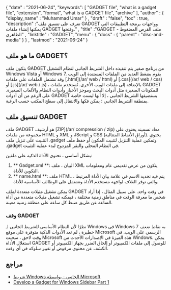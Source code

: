 {
  "date" : "2021-06-24",
  "keywords": [ "GADGET file", "what is a gadget file", "extension", "format", "what is a GADGET file", "archive" ],
  "author" : {
    "display_name" : "Muhammad Umar"
} ,
  "draft" : "false",
   "toc" : true,
  "description" :"تعرف على تنسيق ملف GADGET وواجهات برمجة التطبيقات التي يمكنها إنشاء ملفات GADGET وفتحها." ,
  "title" :"GADGET - ملف القرص المضغوط الظاهري" ,
  "linktitle" : "GADGET",
  "menu" : {
    "docs" : {
      "parent" : "disc-and-media"
}
} ,
  "lastmod" : "2021-06-24"
}

## ما هو ملف GADGET؟

يتكون ملف GADGET من برنامج صغير يتم تنفيذه داخل الشريط الجانبي لنظام التشغيل Windows Vista أو Windows 7. يقوم بضغط العديد من الملفات المستندة إلى الويب وقد تشتمل الملفات على ملفات [.html](/ar/ web / html) أو [.css](/ar/ web / css) أو [.js](/ar/ web / js) ، بالإضافة إلى ملفات الويب الأخرى. تُستخدم ملفات GADGET للمكونات الصغيرة مثل أدوات البحث وموجز الأخبار وأدوات النظام والألعاب الصغيرة. على الرغم من أن أدوات GADGET يستضيفها الشريط الجانبي ، إلا أنها ليست خاصة بمنطقة الشريط الجانبي ؛ يمكن فكها والانتقال إلى سطح المكتب حسب الرغبة.

## تنسيق ملف GADGET

ملف GADGET هو أرشيف [ZIP](/ar/ compression / zip) معاد تسميته يحتوي على مجموعة من ملفات HTML و XML و JScript و CSS (أوراق الأنماط المتتالية). يحتوي التثبيت على تنزيل ملف .gadget وتمكين عملية التنزيل لتثبيت المكون أو حفظ ملف .gadget في النظام المحلي والنقر المزدوج لبدء عملية التثبيت.

بشكل أساسي ، تحتوي الأداة الذكية على ملفين:

1. ** Gadget.xml **: البيان ، ملف XML يتكون من عرض تقديمي عام ومعلومات التكوين للأداة.
2. ** name.html **: ملف HTML يتم فيه تحديد الاسم في<name> علامة بيان الأداة المرتبط ، والتي توفر الغلاف لواجهة مستخدم الأداة وتشتمل على الوظائف الأساسية للأداة.

يمكن تشغيل مثيلات متعددة لملف GADGET في وقت واحد. على سبيل المثال ، إذا أراد شخص ما معرفة الوقت في مناطق زمنية مختلفة ، فيمكنه تشغيل مثيلات متعددة من أداة الساعة عن طريق ضبط كل ساعة على منطقة زمنية معينة.

### وقف GADGET

نظرًا لأن النظام الأساسي للشريط الجانبي لـ Windows في Windows 7 به نقاط ضعف خطيرة ، لم تعد الأدوات الذكية متوفرة على موقع Microsoft الرسمي على الويب. في وقت لاحق ، سحبت Microsoft هذه الميزة في الإصدارات الأحدث من Windows. يمكن استغلال الأداة GADGET للوصول إلى ملفات الكمبيوتر أو إلحاق الضرر بجهاز الكمبيوتر أو الكشف عن محتوى مرفوض أو تغيير سلوكه في أي وقت.

## مراجع

* [شريط Windows الجانبي - بواسطة Microsoft](https://docs.microsoft.com/en-us/previous-versions/windows/desktop/sidebar/-sidebar-entry)
* [Develop a Gadget for Windows Sidebar Part 1](https://docs.microsoft.com/en-us/previous-versions/windows/desktop/sidebar/-sidebar-overview-gdo)

